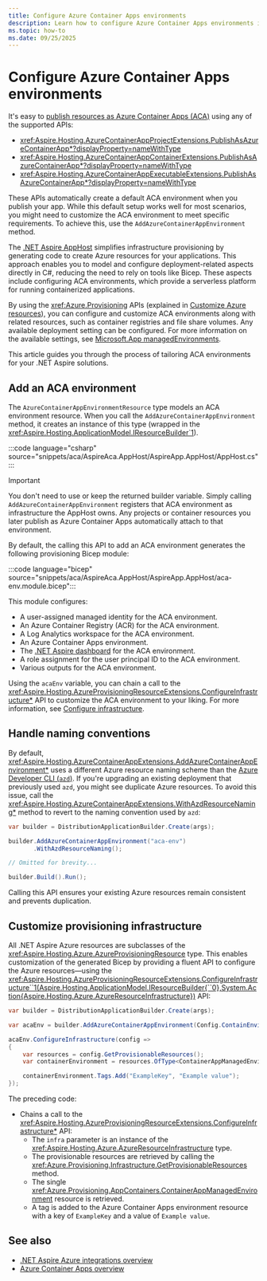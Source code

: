```yaml
---
title: Configure Azure Container Apps environments
description: Learn how to configure Azure Container Apps environments in .NET Aspire.
ms.topic: how-to
ms.date: 09/25/2025
---
```


# Configure Azure Container Apps environments

It's easy to [publish resources as Azure Container Apps (ACA)](integrations-overview.md#publish-as-azure-container-app) using any of the supported APIs:

- <xref:Aspire.Hosting.AzureContainerAppProjectExtensions.PublishAsAzureContainerApp*?displayProperty=nameWithType>
- <xref:Aspire.Hosting.AzureContainerAppContainerExtensions.PublishAsAzureContainerApp*?displayProperty=nameWithType>
- <xref:Aspire.Hosting.AzureContainerAppExecutableExtensions.PublishAsAzureContainerApp*?displayProperty=nameWithType>

These APIs automatically create a default ACA environment when you publish your app. While this default setup works well for most scenarios, you might need to customize the ACA environment to meet specific requirements. To achieve this, use the `AddAzureContainerAppEnvironment` method.

The [.NET Aspire AppHost](../fundamentals/app-host-overview.md) simplifies infrastructure provisioning by generating code to create Azure resources for your applications. This approach enables you to model and configure deployment-related aspects directly in C#, reducing the need to rely on tools like Bicep. These aspects include configuring ACA environments, which provide a serverless platform for running containerized applications.

By using the <xref:Azure.Provisioning> APIs (explained in [Customize Azure resources](customize-azure-resources.md)), you can configure and customize ACA environments along with related resources, such as container registries and file share volumes. Any available deployment setting can be configured. For more information on the available settings, see [Microsoft.App managedEnvironments](/azure/templates/microsoft.app/managedenvironments).

This article guides you through the process of tailoring ACA environments for your .NET Aspire solutions.

## Add an ACA environment

The `AzureContainerAppEnvironmentResource` type models an ACA environment resource. When you call the `AddAzureContainerAppEnvironment` method, it creates an instance of this type (wrapped in the <xref:Aspire.Hosting.ApplicationModel.IResourceBuilder`1>).

:::code language="csharp" source="snippets/aca/AspireAca.AppHost/AspireApp.AppHost/AppHost.cs":::

> [!IMPORTANT]
> You don't need to use or keep the returned builder variable. Simply calling `AddAzureContainerAppEnvironment` registers that ACA environment as infrastructure the AppHost owns. Any projects or container resources you later publish as Azure Container Apps automatically attach to that environment.

By default, the calling this API to add an ACA environment generates the following provisioning Bicep module:

:::code language="bicep" source="snippets/aca/AspireAca.AppHost/AspireApp.AppHost/aca-env.module.bicep":::

This module configures:

- A user-assigned managed identity for the ACA environment.
- An Azure Container Registry (ACR) for the ACA environment.
- A Log Analytics workspace for the ACA environment.
- An Azure Container Apps environment.
- The [.NET Aspire dashboard](../fundamentals/dashboard/overview.md) for the ACA environment.
- A role assignment for the user principal ID to the ACA environment.
- Various outputs for the ACA environment.

Using the `acaEnv` variable, you can chain a call to the <xref:Aspire.Hosting.AzureProvisioningResourceExtensions.ConfigureInfrastructure*> API to customize the ACA environment to your liking. For more information, see [Configure infrastructure](customize-azure-resources.md#configure-infrastructure).

## Handle naming conventions

By default, <xref:Aspire.Hosting.AzureContainerAppExtensions.AddAzureContainerAppEnvironment*> uses a different Azure resource naming scheme than the [Azure Developer CLI (`azd`)](/azure/developer/azure-developer-cli/). If you're upgrading an existing deployment that previously used `azd`, you might see duplicate Azure resources. To avoid this issue, call the <xref:Aspire.Hosting.AzureContainerAppExtensions.WithAzdResourceNaming*> method to revert to the naming convention used by `azd`:

```csharp
var builder = DistributionApplicationBuilder.Create(args);

builder.AddAzureContainerAppEnvironment("aca-env")
       .WithAzdResourceNaming();

// Omitted for brevity...

builder.Build().Run();
```

Calling this API ensures your existing Azure resources remain consistent and prevents duplication.

## Customize provisioning infrastructure

All .NET Aspire Azure resources are subclasses of the <xref:Aspire.Hosting.Azure.AzureProvisioningResource> type. This enables customization of the generated Bicep by providing a fluent API to configure the Azure resources—using the <xref:Aspire.Hosting.AzureProvisioningResourceExtensions.ConfigureInfrastructure``1(Aspire.Hosting.ApplicationModel.IResourceBuilder{``0},System.Action{Aspire.Hosting.Azure.AzureResourceInfrastructure})> API:

```csharp
var builder = DistributionApplicationBuilder.Create(args);

var acaEnv = builder.AddAzureContainerAppEnvironment(Config.ContainEnvironmentName);

acaEnv.ConfigureInfrastructure(config =>
{
    var resources = config.GetProvisionableResources();
    var containerEnvironment = resources.OfType<ContainerAppManagedEnvironment>().FirstOrDefault();

    containerEnvironment.Tags.Add("ExampleKey", "Example value");
});
```

The preceding code:

- Chains a call to the <xref:Aspire.Hosting.AzureProvisioningResourceExtensions.ConfigureInfrastructure*> API:
  - The `infra` parameter is an instance of the <xref:Aspire.Hosting.Azure.AzureResourceInfrastructure> type.
  - The provisionable resources are retrieved by calling the <xref:Azure.Provisioning.Infrastructure.GetProvisionableResources> method.
  - The single <xref:Azure.Provisioning.AppContainers.ContainerAppManagedEnvironment> resource is retrieved.
  - A tag is added to the Azure Container Apps environment resource with a key of `ExampleKey` and a value of `Example value`.

## See also

- [.NET Aspire Azure integrations overview](integrations-overview.md)
- [Azure Container Apps overview](/azure/container-apps/overview)
